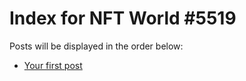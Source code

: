 # Index for NFT World #5519
Posts will be displayed in the order below:

- [Your first post](./001-first.md)

